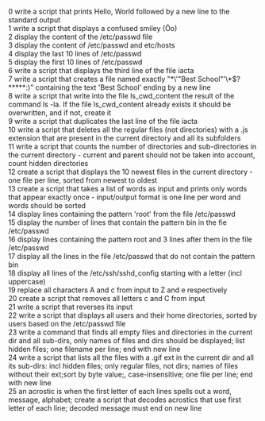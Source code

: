 0 write a script that prints Hello, World followed by a new line to the standard output  
1 write a script that displays a confused smiley (Ôo)  
2 display the content of the /etc/passwd file  
3 display the content of /etc/passwd and etc/hosts  
4 display the last 10 lines of /etc/passwd  
5 display the first 10 lines of /etc/passwd  
6 write a script that displays the third line of the file iacta  
7 write a script that creates a file named exactly "\*\\'"Best School"\'\\*$\?\*\*\*\*\*:)" containing the text 'Best School' ending by a new line  
8 write a script that write into the file ls_cwd_content the result of the command ls -la. If the file ls_cwd_content already exists it should be overwritten, and if not, create it  
9 write a script that duplicates the last line of the file iacta  
10 write a script that deletes all the regular files (not directories) with a .js extension that are present in the current directory and all its subfolders  
11 write a script that counts the number of directories and sub-directories in the current directory - current and parent should not be taken into account, count hidden directories  
12 create a script that displays the 10 newest files in the current directory - one file per line, sorted from newest to oldest  
13 create a script that takes a list of words as input and prints only words that appear exactly once - input/output format is one line per word and words should be sorted  
14 display lines containing the pattern 'root' from the file /etc/passwd  
15 display the number of lines that contain the pattern bin in the fie /etc/passwd  
16 display lines containing the pattern root and 3 lines after them in the file /etc/passwd  
17 display all the lines in the file /etc/passwd that do not contain the pattern bin  
18 display all lines of the /etc/ssh/sshd_config starting with a letter (incl uppercase)  
19 replace all characters A and c from input to Z and e respectively  
20 create a script that removes all letters c and C from input  
21 write a script that reverses its input  
22 write a script that displays all users and their home directories, sorted by users based on the /etc/passwd file  
23 write a command that finds all empty files and directories in the current dir and all sub-dirs, only names of files and dirs should be displayed; list hidden files; one filename per line; end with new line  
24 write a script that lists all the files with a .gif ext in the current dir and all its sub-dirs: incl hidden files; only regular files, not dirs; names of files without their ext;sort by byte value;, case-insensitive; one file per line; end with new line  
25 an acrostic is when the first letter of each lines spells out a word, message, alphabet; create a script that decodes acrostics that use first letter of each line; decoded message must end on new line  
